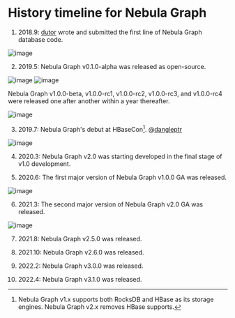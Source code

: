 # History timeline for Nebula Graph

1. 2018.9: [dutor](https://github.com/dutor) wrote and submitted the first line of Nebula Graph database code. 

  ![image](https://docs-cdn.nebula-graph.com.cn/books/images/dutor.png)

2. 2019.5: Nebula Graph v0.1.0-alpha was released as open-source.

  ![image](https://docs-cdn.nebula-graph.com.cn/books/images/alpha-bj.png)
  ![image](https://docs-cdn.nebula-graph.com.cn/books/images/alpha-hz.jpg)
 
  Nebula Graph v1.0.0-beta, v1.0.0-rc1, v1.0.0-rc2, v1.0.0-rc3, and v1.0.0-rc4 were released one after another within a year thereafter.

  ![image](https://docs-cdn.nebula-graph.com.cn/books/images/v010.png)

3. 2019.7: Nebula Graph's debut at HBaseCon[^HBaseCon]. @[dangleptr](https://github.com/dangleptr)

  ![image](https://www-cdn.nebula-graph.com.cn/nebula-blog/HBase01.png)

  [^HBaseCon]: Nebula Graph v1.x supports both RocksDB and HBase as its storage engines. Nebula Graph v2.x removes HBase supports.

4. 2020.3: Nebula Graph v2.0 was starting developed in the final stage of v1.0 development. 

5. 2020.6: The first major version of Nebula Graph v1.0.0 GA was released.

  ![image](https://docs-cdn.nebula-graph.com.cn/books/images/v100GA.png)

6. 2021.3: The second major version of Nebula Graph v2.0 GA was released.

  ![image](https://docs-cdn.nebula-graph.com.cn/books/images/v200.png)

7. 2021.8: Nebula Graph v2.5.0 was released.

8. 2021.10: Nebula Graph v2.6.0 was released.

9. 2022.2: Nebula Graph v3.0.0 was released.

10. 2022.4: Nebula Graph v3.1.0 was released.
